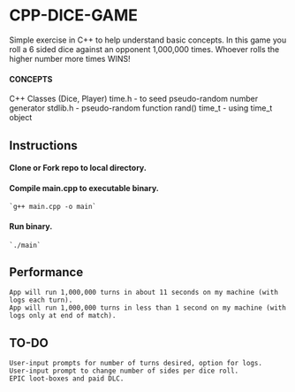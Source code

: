 # CPP-DICE-GAME

Simple exercise in C++ to help understand basic concepts.  In this game you roll a 6 sided dice against an opponent 1,000,000 times.  Whoever rolls the higher number more times WINS!

#### CONCEPTS

C++ Classes (Dice, Player)
time.h - to seed pseudo-random number generator
stdlib.h - pseudo-random function rand()
time_t - using time_t object

## Instructions

#### Clone or Fork repo to local directory.
#### Compile main.cpp to executable binary.
    `g++ main.cpp -o main`
#### Run binary.
    `./main`

## Performance
    App will run 1,000,000 turns in about 11 seconds on my machine (with logs each turn).
    App will run 1,000,000 turns in less than 1 second on my machine (with logs only at end of match).

## TO-DO
    User-input prompts for number of turns desired, option for logs.
    User-input prompt to change number of sides per dice roll.
    EPIC loot-boxes and paid DLC.